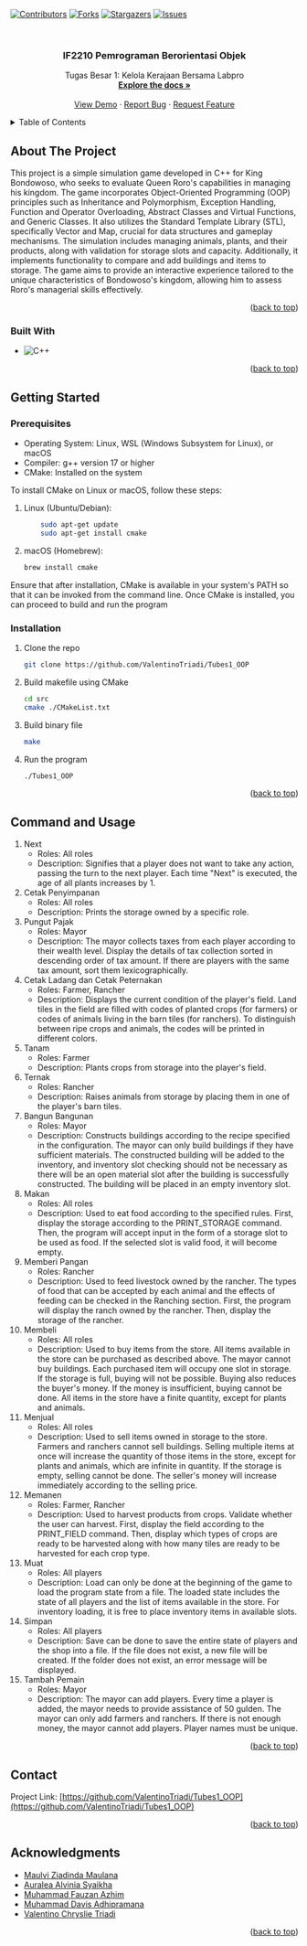 <a name="readme-top"></a>

<!-- PROJECT SHIELDS -->
[![Contributors][contributors-shield]][contributors-url]
[![Forks][forks-shield]][forks-url]
[![Stargazers][stars-shield]][stars-url]
[![Issues][issues-shield]][issues-url]



<!-- PROJECT LOGO -->
<br />
<div align="center">

<h3 align="center">
IF2210 Pemrograman Berorientasi Objek</h3>

  <p align="center">
    Tugas Besar 1: Kelola Kerajaan Bersama Labpro
    <br />
    <a href="https://github.com/ValentinoTriadi/Tubes1_OOP"><strong>Explore the docs »</strong></a>
    <br />
    <br />
    <a href="https://github.com/ValentinoTriadi/Tubes1_OOP">View Demo</a>
    ·
    <a href="https://github.com/ValentinoTriadi/Tubes1_OOP/issues">Report Bug</a>
    ·
    <a href="https://github.com/ValentinoTriadi/Tubes1_OOP/issues">Request Feature</a>
  </p>
</div>



<!-- TABLE OF CONTENTS -->
<details>
  <summary>Table of Contents</summary>
  <ol>
    <li>
      <a href="#about-the-project">About The Project</a>
      <ul>
        <li><a href="#built-with">Built With</a></li>
      </ul>
    </li>
    <li>
      <a href="#getting-started">Getting Started</a>
      <ul>
        <li><a href="#prerequisites">Prerequisites</a></li>
        <li><a href="#installation">Installation</a></li>
      </ul>
    </li>
    <li><a href="#command-and-usage">Usage</a></li>
    <li><a href="#contact">Contact</a></li>
    <li><a href="#acknowledgments">Acknowledgments</a></li>
  </ol>
</details>



<!-- ABOUT THE PROJECT -->
## About The Project

This project is a simple simulation game developed in C++ for King Bondowoso, who seeks to evaluate Queen Roro's capabilities in managing his kingdom. The game incorporates Object-Oriented Programming (OOP) principles such as Inheritance and Polymorphism, Exception Handling, Function and Operator Overloading, Abstract Classes and Virtual Functions, and Generic Classes. It also utilizes the Standard Template Library (STL), specifically Vector and Map, crucial for data structures and gameplay mechanisms. The simulation includes managing animals, plants, and their products, along with validation for storage slots and capacity. Additionally, it implements functionality to compare and add buildings and items to storage. The game aims to provide an interactive experience tailored to the unique characteristics of Bondowoso's kingdom, allowing him to assess Roro's managerial skills effectively.

<p align="right">(<a href="#readme-top">back to top</a>)</p>



### Built With

* ![C++](https://img.shields.io/badge/-c++-black?logo=c%2B%2B&style=social)


<p align="right">(<a href="#readme-top">back to top</a>)</p>



<!-- GETTING STARTED -->
## Getting Started


### Prerequisites


- Operating System: Linux, WSL (Windows Subsystem for Linux), or macOS
- Compiler: g++ version 17 or higher
- CMake: Installed on the system

To install CMake on Linux or macOS, follow these steps:

1. Linux (Ubuntu/Debian):
    ```bash
        sudo apt-get update
        sudo apt-get install cmake
    ```
2. macOS (Homebrew):
    ```bash
    brew install cmake
    ```

Ensure that after installation, CMake is available in your system's PATH so that it can be invoked from the command line. Once CMake is installed, you can proceed to build and run the program


### Installation

1. Clone the repo
   ```bash
   git clone https://github.com/ValentinoTriadi/Tubes1_OOP

    ```
2. Build makefile using CMake
    ```bash
    cd src
    cmake ./CMakeList.txt
3. Build binary file
    ```bash
    make
    ```
4. Run the program
    ```bash
    ./Tubes1_OOP
    ```

<p align="right">(<a href="#readme-top">back to top</a>)</p>


<!-- USAGE EXAMPLES -->
## Command and Usage

1.  Next
    - Roles: All roles
    - Description: Signifies that a player does not want to take any action, passing the turn to the next player. Each time "Next" is executed, the age of all plants increases by 1.
2.  Cetak Penyimpanan
    - Roles: All roles
    - Description: Prints the storage owned by a specific role.
3.  Pungut Pajak
    - Roles: Mayor
    - Description: The mayor collects taxes from each player according to their wealth level. Display the details of tax collection sorted in descending order of tax amount. If there are players with the same tax amount, sort them lexicographically.
4.  Cetak Ladang dan Cetak Peternakan
    - Roles: Farmer, Rancher
    - Description: Displays the current condition of the player's field. Land tiles in the field are filled with codes of planted crops (for farmers) or codes of animals living in the barn tiles (for ranchers). To distinguish between ripe crops and animals, the codes will be printed in different colors.
5.  Tanam
    - Roles: Farmer
    - Description: Plants crops from storage into the player's field.
6.  Ternak
    - Roles: Rancher
    - Description: Raises animals from storage by placing them in one of the player's barn tiles.
7.  Bangun Bangunan
    - Roles: Mayor
    - Description: Constructs buildings according to the recipe specified in the configuration. The mayor can only build buildings if they have sufficient materials. The constructed building will be added to the inventory, and inventory slot checking should not be necessary as there will be an open material slot after the building is successfully constructed. The building will be placed in an empty inventory slot.
8.  Makan
    - Roles: All roles
    - Description: Used to eat food according to the specified rules. First, display the storage according to the PRINT_STORAGE command. Then, the program will accept input in the form of a storage slot to be used as food. If the selected slot is valid food, it will become empty.
9.  Memberi Pangan
    - Roles: Rancher
    - Description: Used to feed livestock owned by the rancher. The types of food that can be accepted by each animal and the effects of feeding can be checked in the Ranching section. First, the program will display the ranch owned by the rancher. Then, display the storage of the rancher.
10. Membeli
    - Roles: All roles
    - Description: Used to buy items from the store. All items available in the store can be purchased as described above. The mayor cannot buy buildings. Each purchased item will occupy one slot in storage. If the storage is full, buying will not be possible. Buying also reduces the buyer's money. If the money is insufficient, buying cannot be done. All items in the store have a finite quantity, except for plants and animals.
11. Menjual
    - Roles: All roles
    - Description: Used to sell items owned in storage to the store. Farmers and ranchers cannot sell buildings. Selling multiple items at once will increase the quantity of those items in the store, except for plants and animals, which are infinite in quantity. If the storage is empty, selling cannot be done. The seller's money will increase immediately according to the selling price.
12. Memanen
    - Roles: Farmer, Rancher
    - Description: Used to harvest products from crops. Validate whether the user can harvest. First, display the field according to the PRINT_FIELD command. Then, display which types of crops are ready to be harvested along with how many tiles are ready to be harvested for each crop type.
13. Muat
    - Roles: All players
    - Description: Load can only be done at the beginning of the game to load the program state from a file. The loaded state includes the state of all players and the list of items available in the store. For inventory loading, it is free to place inventory items in available slots.
14. Simpan
    - Roles: All players
    - Description: Save can be done to save the entire state of players and the shop into a file. If the file does not exist, a new file will be created. If the folder does not exist, an error message will be displayed.
15. Tambah Pemain
    - Roles: Mayor
    - Description: The mayor can add players. Every time a player is added, the mayor needs to provide assistance of 50 gulden. The mayor can only add farmers and ranchers. If there is not enough money, the mayor cannot add players. Player names must be unique.


<p align="right">(<a href="#readme-top">back to top</a>)</p>


<!-- CONTACT -->
## Contact

Project Link: [https://github.com/ValentinoTriadi/Tubes1_OOP](https://github.com/ValentinoTriadi/Tubes1_OOP)

<p align="right">(<a href="#readme-top">back to top</a>)</p>



<!-- ACKNOWLEDGMENTS -->
## Acknowledgments

* [Maulvi Ziadinda Maulana](https://github.com/maulvi-zm)
* [Auralea Alvinia Syaikha](https://github.com/auraleaas)
* [Muhammad Fauzan Azhim](https://github.com/fauzanazz)
* [Muhammad Davis Adhipramana](https://github.com/Loxenary)
* [Valentino Chryslie Triadi](https://github.com/ValentinoTriadi)
<p align="right">(<a href="#readme-top">back to top</a>)</p>



<!-- MARKDOWN LINKS & IMAGES -->
<!-- https://www.markdownguide.org/basic-syntax/#reference-style-links -->
[contributors-shield]: https://img.shields.io/github/contributors/fauzanazz/IF2110_TB_03_B.svg?style=for-the-badge
[contributors-url]: https://github.com/ValentinoTriadi/Tubes1_OOP/graphs/contributors
[forks-shield]: https://img.shields.io/github/forks/fauzanazz/IF2110_TB_03_B.svg?style=for-the-badge
[forks-url]: https://github.com/ValentinoTriadi/Tubes1_OOP/network/members
[stars-shield]: https://img.shields.io/github/stars/fauzanazz/IF2110_TB_03_B.svg?style=for-the-badge
[stars-url]: https://github.com/ValentinoTriadi/Tubes1_OOP/stargazers
[issues-shield]: https://img.shields.io/github/issues/fauzanazz/IF2110_TB_03_B.svg?style=for-the-badge
[issues-url]: https://github.com/ValentinoTriadi/Tubes1_OOP/issues
